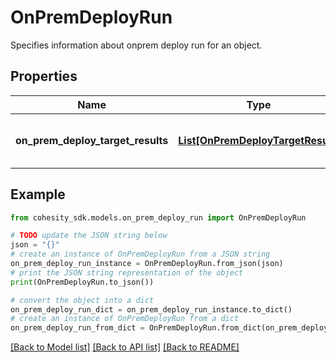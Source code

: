 # OnPremDeployRun

Specifies information about onprem deploy run for an object.

## Properties

Name | Type | Description | Notes
------------ | ------------- | ------------- | -------------
**on_prem_deploy_target_results** | [**List[OnPremDeployTargetResult]**](OnPremDeployTargetResult.md) | OnPrem Deploy result for a target. | [optional] 

## Example

```python
from cohesity_sdk.models.on_prem_deploy_run import OnPremDeployRun

# TODO update the JSON string below
json = "{}"
# create an instance of OnPremDeployRun from a JSON string
on_prem_deploy_run_instance = OnPremDeployRun.from_json(json)
# print the JSON string representation of the object
print(OnPremDeployRun.to_json())

# convert the object into a dict
on_prem_deploy_run_dict = on_prem_deploy_run_instance.to_dict()
# create an instance of OnPremDeployRun from a dict
on_prem_deploy_run_from_dict = OnPremDeployRun.from_dict(on_prem_deploy_run_dict)
```
[[Back to Model list]](../README.md#documentation-for-models) [[Back to API list]](../README.md#documentation-for-api-endpoints) [[Back to README]](../README.md)


